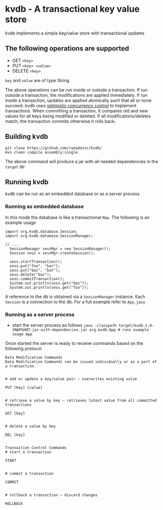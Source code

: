 # kvdb - A transactional key value store

kvdb implements a simple key/value store with transactional updates

## The following operations are supported

- GET `<key>`
- PUT `<key> <value>`
- DELETE `<key>`

`key` and `value` are of type String

The above operations can be run inside or outside a transaction. If run outside a transaction, the modifications are applied immediately. If run inside a transaction, updates are applied atomically such that all or none succeed. kvdb uses [optimistic concurrency control](https://en.wikipedia.org/wiki/Optimistic_concurrency_control) to implement transactions. When committing a transaction, it compares old and new values for all keys being modified or deleted. If all modifications/deletes match, the transaction commits otherwise it rolls back.

## Building kvdb

```
git clone https://github.com/ranadessr/kvdb/
mvn clean compile assembly:single
```
The above command will produce a jar with all needed dependencies in the `target` dir

## Running kvdb

kvdb can be run as an embedded database or as a server process

### Running as embedded database

In this mode the database is like a transactional `Map`. The following is an example usage

```
import org.kvdb.database.Session;
import org.kvdb.database.SessionManager;

// ...
  SessionManager sessMgr = new SessionManager();
  Session sess = sessMgr.createSession();

  sess.startTransaction();
  sess.put("foo", "bar");
  sess.put("baz", "bat");
  sess.delete("baz");
  sess.commitTransaction();
  System.out.println(sess.get("baz"));
  System.out.println(sess.get("foo"));

```
A reference to the db is obtained via a `SessionManager` instance. Each `Session` is a connection to the db. For a full example refer to `App.java`


### Running as a server process

- start the server process as follows
  ```java -classpath target/kvdb-1.0-SNAPSHOT-jar-with-dependencies.jar org.kvdb.App # runs example usage App```

Once started the server is ready to receive commands based on the following protocol

```
Data Modification Commands
Data Modification Commands can be issued individually or as a part of a transaction.


# add or update a key/value pair – overwrites existing value

PUT [key] [value]


# retrieve a value by key – retrieves latest value from all committed transactions

GET [key]


# delete a value by key

DEL [key]


Transaction Control Commands
# start a transaction

START


# commit a transaction

COMMIT


# rollback a transaction – discard changes

ROLLBACK
```
